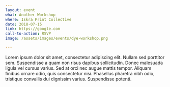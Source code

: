 ```yaml
---
layout: event
what: Another Workshop
where: Iskra Print Collective
date: 2018-07-15
link: https://google.com
call-to-action: RSVP
image: /assets/images/events/dye-workshop.png

---
```


Lorem ipsum dolor sit amet, consectetur adipiscing elit. Nullam sed porttitor sem. Suspendisse a quam non risus dapibus sollicitudin. Donec malesuada ligula vel cursus varius. Sed at orci nec augue mattis tempor. Aliquam finibus ornare odio, quis consectetur nisi. Phasellus pharetra nibh odio, tristique convallis dui dignissim varius. Suspendisse potenti.